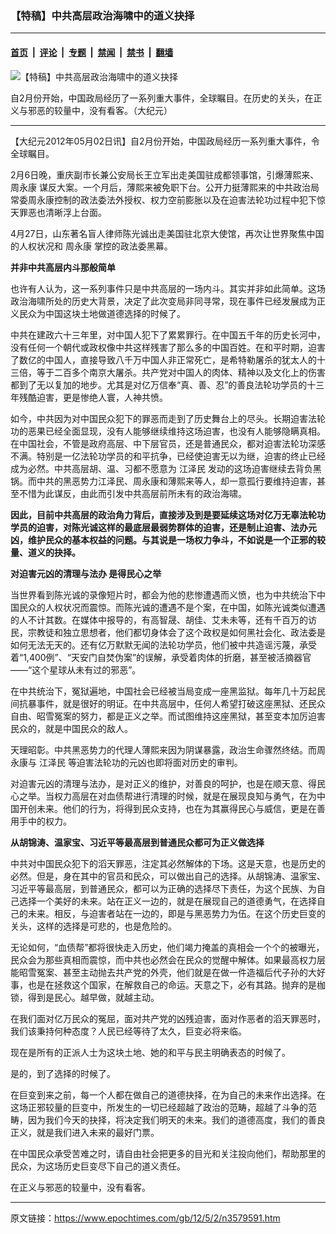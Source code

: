 ### 【特稿】中共高层政治海啸中的道义抉择

---

#### [首页](../../../..?n3579591) &nbsp;|&nbsp; [评论](../../../../../epoch-comment?n3579591) &nbsp;|&nbsp; [专题](../../../../../epoch-special?n3579591) &nbsp;|&nbsp; [禁闻](../../../../../epoch-news?n3579591) &nbsp;|&nbsp; [禁书](../../../../../books?n3579591) &nbsp;|&nbsp; [翻墙](https://github.com/gfw-breaker/nogfw/blob/master/README.md?n3579591)


<div><img alt="【特稿】中共高层政治海啸中的道义抉择" class="attachment-djy_600_400 size-djy_600_400 wp-post-image" src="https://i.epochtimes.com/assets/uploads/2012/05/1205020700002482.jpg"/>
<div class="caption">
 <p>
  自2月份开始，中国政局经历了一系列重大事件，全球瞩目。在历史的关头，在正义与邪恶的较量中，没有看客。（大纪元）
 </p>
</div></div><hr/><div class="post_content" id="artbody" itemprop="articleBody">
 <!-- article content begin -->
 <p>
  【大纪元2012年05月02日讯】自2月份开始，中国政局经历一系列重大事件，令全球瞩目。
 </p>
 <p>
  2月6日晚，重庆副市长兼公安局长王立军出走美国驻成都领事馆，引爆薄熙来、
  <ok href="https://www.epochtimes.com/gb/tag/%E5%91%A8%E6%B0%B8%E5%BA%B7.html">
   周永康
  </ok>
  谋反大案。一个月后，薄熙来被免职下台。公开力挺薄熙来的中共政治局常委周永康控制的政法委法外授权、权力空前膨胀以及在迫害法轮功过程中犯下惊天罪恶也清晰浮上台面。
 </p>
 <p>
  4月27日，山东著名盲人律师陈光诚出走美国驻北京大使馆，再次让世界聚焦中国的人权状况和
  <ok href="https://www.epochtimes.com/gb/tag/%E5%91%A8%E6%B0%B8%E5%BA%B7.html">
   周永康
  </ok>
  掌控的政法委黑幕。
 </p>
 <p>
  <b>
   并非中共高层内斗那般简单
  </b>
 </p>
 <p>
  也许有人认为，这一系列事件只是中共高层的一场内斗。其实并非如此简单。这场政治海啸所处的历史大背景，决定了此次变局非同寻常，现在事件已经发展成为正义民众为中国这块土地做道德选择的时候了。
 </p>
 <p>
  中共在建政六十三年里，对中国人犯下了累累罪行。在中国五千年的历史长河中，没有任何一个朝代或政权像中共这样残害了那么多的中国百姓。在和平时期，迫害了数亿的中国人，直接导致八千万中国人非正常死亡，是希特勒屠杀的犹太人的十三倍，等于二百多个南京大屠杀。共产党对中国人的肉体、精神以及文化上的伤害都到了无以复加的地步。尤其是对亿万信奉“真、善、忍”的善良法轮功学员的十三年残酷迫害，更是惨绝人寰，人神共愤。
 </p>
 <p>
  如今，中共因为对中国民众犯下的罪恶而走到了历史舞台上的尽头。长期迫害法轮功的恶果已经全面显现，没有人能够继续维持这场迫害，也没有人能够隐瞒真相。在中国社会，不管是政府高层、中下层官员，还是普通民众，都对迫害法轮功深感不满。特别是一亿法轮功学员的和平抗争，已经使迫害无以为继，迫害的终止已经成为必然。中共高层胡、温、习都不愿意为
  <ok href="https://www.epochtimes.com/gb/tag/%E6%B1%9F%E6%B3%BD%E6%B0%91.html">
   江泽民
  </ok>
  发动的这场迫害继续去背负黑锅。而中共的黑恶势力江泽民、周永康和薄熙来等人，却一意孤行要维持迫害，甚至不惜为此谋反，由此而引发中共高层前所未有的政治海啸。
 </p>
 <p>
  <b>
   因此，目前中共高层的政治角力背后，直接涉及到是要延续这场对亿万无辜法轮功学员的迫害，对陈光诚这样的最底层最弱势群体的迫害，还是制止迫害、法办元凶，维护民众的基本权益的问题。与其说是一场权力争斗，不如说是一个正邪的较量、道义的抉择。
  </b>
 </p>
 <p>
  <b>
   对迫害元凶的清理与法办 是得民心之举
  </b>
 </p>
 <p>
  当世界看到陈光诚的录像短片时，都会为他的悲惨遭遇而义愤，也为中共统治下中国民众的人权状况而震惊。而陈光诚的遭遇不是个案，在中国，如陈光诚类似遭遇的人不计其数。在媒体中报导的，有高智晟、胡佳、艾未未等，还有千百万的访民，宗教徒和独立思想者，他们都切身体会了这个政权是如何黑社会化、政法委是如何无法无天的。还有亿万默默无闻的法轮功学员，他们被中共造谣污蔑，承受着“1,400例”、“天安门自焚伪案”的误解，承受着肉体的折磨，甚至被活摘器官——“这个星球从未有过的邪恶”。
 </p>
 <p>
  在中共统治下，冤狱遍地，中国社会已经被当局变成一座黑监狱。每年几十万起民间抗暴事件，就是很好的明证。在中共高层中，任何人希望打破这座黑狱、还民众自由、昭雪冤案的努力，都是正义之举。而试图维持这座黑狱，甚至变本加厉迫害民众的，就是中国民众的敌人。
 </p>
 <p>
  天理昭彰。中共黑恶势力的代理人薄熙来因为阴谋暴露，政治生命骤然终结。而周永康与
  <ok href="https://www.epochtimes.com/gb/tag/%E6%B1%9F%E6%B3%BD%E6%B0%91.html">
   江泽民
  </ok>
  等迫害法轮功的元凶也即将面对历史的审判。
 </p>
 <p>
  对迫害元凶的清理与法办，是对正义的维护，对善良的呵护，也是在顺天意、得民心之举。当权力高层在对血债帮进行清理的时候，就是在展现良知与勇气，在为中国开创未来。他们的行为，将得到民众支持，也在为其赢得民心与威信，更是在善用手中的权力。
 </p>
 <p>
  <b>
   从胡锦涛、温家宝、习近平等最高层到普通民众都可为正义做选择
  </b>
 </p>
 <p>
  中共对中国民众犯下的滔天罪恶，注定其必然解体的下场。这是天意，也是历史的必然。但是，身在其中的官员和民众，可以做出自己的选择。从胡锦涛、温家宝、习近平等最高层，到普通民众，都可以为正确的选择尽下责任，为这个民族、为自己选择一个美好的未来。站在正义一边的，就是在展现自己的道德勇气，在选择自己的未来。相反，与迫害者站在一边的，即是与黑恶势力为伍。在这个历史巨变的关头，这样的选择是可悲的，也是危险的。
 </p>
 <p>
  无论如何，“血债帮”都将很快走入历史，他们竭力掩盖的真相会一个个的被曝光，民众会为那些真相而震惊，而中共也必然会在民众的觉醒中解体。如果最高权力层能昭雪冤案、甚至主动抛去共产党的外壳，他们就是在做一件造福后代子孙的大好事，也是在拯救这个国家，在解救自己的命运。天意之下，必有其路。抛弃的是枷锁，得到是民心。越早做，就越主动。
 </p>
 <p>
  在我们面对亿万民众的冤屈，面对共产党的凶残迫害，面对作恶者的滔天罪恶时，我们该秉持何种态度？人民已经等待了太久，巨变必将来临。
 </p>
 <p>
  现在是所有的正派人士为这块土地、她的和平与民主明确表态的时候了。
 </p>
 <p>
  是的，到了选择的时候了。
 </p>
 <p>
  在巨变到来之前，每一个人都在做自己的道德抉择，在为自己的未来作出选择。在这场正邪较量的巨变中，所发生的一切已经超越了政治的范畴，超越了斗争的范畴，因为我们今天的抉择，将决定我们明天的未来。我们的道德高度，我们的善良正义，就是我们进入未来的最好门票。
 </p>
 <p>
  在中国民众承受苦难之时，请自由社会把更多的目光和关注投向他们，帮助那里的民众，为这场历史巨变尽下自己的道义责任。
 </p>
 <p>
  在正义与邪恶的较量中，没有看客。
 </p>
 <p>
  <!-- article content end -->
  <div id="below_article_ad">
  </div>
 </p>
</div>


---

原文链接：https://www.epochtimes.com/gb/12/5/2/n3579591.htm